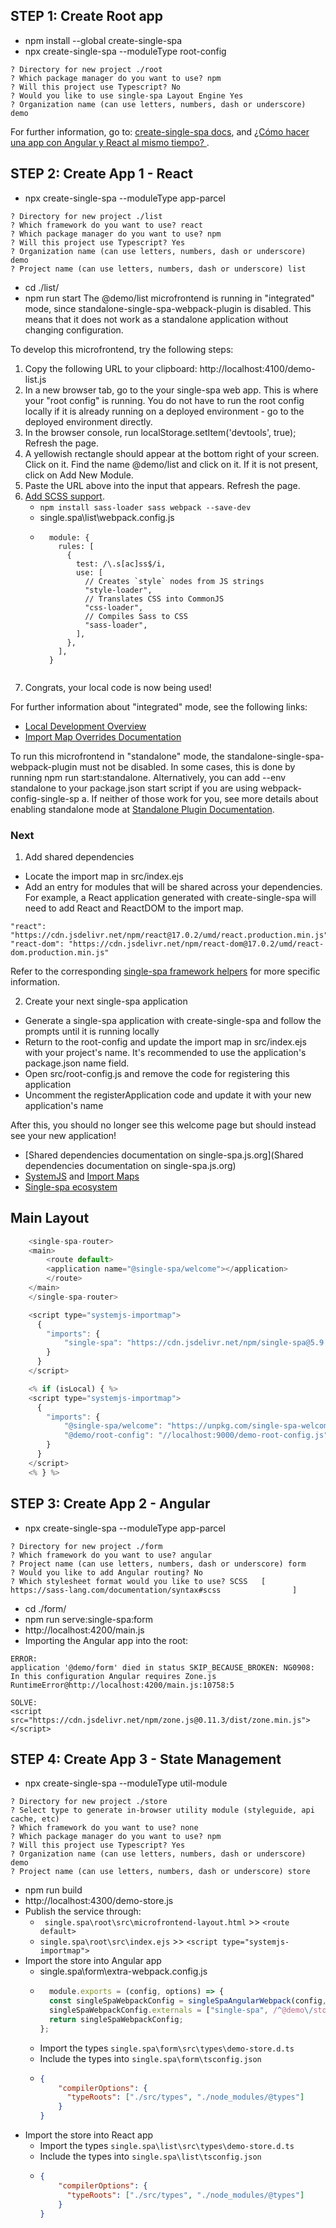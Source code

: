 
## STEP 1: Create Root app 
- npm install --global create-single-spa
- npx create-single-spa --moduleType root-config
```
? Directory for new project ./root
? Which package manager do you want to use? npm
? Will this project use Typescript? No
? Would you like to use single-spa Layout Engine Yes
? Organization name (can use letters, numbers, dash or underscore) demo
```
For further information, go to: [create-single-spa docs](https://single-spa.js.org/docs/create-single-spa), and [¿Cómo hacer una app con Angular y React al mismo tiempo? ](https://www.youtube.com/watch?v=zKWz41B_ECw).

## STEP 2: Create App 1 - React
- npx create-single-spa --moduleType app-parcel
```
? Directory for new project ./list
? Which framework do you want to use? react
? Which package manager do you want to use? npm
? Will this project use Typescript? Yes
? Organization name (can use letters, numbers, dash or underscore) demo
? Project name (can use letters, numbers, dash or underscore) list
```
- cd ./list/
- npm run start
The @demo/list microfrontend is running in "integrated" mode, since standalone-single-spa-webpack-plugin is disabled. This means that it does not work as a standalone application without changing configuration. 

To develop this microfrontend, try the following steps: 
 
1. Copy the following URL to your clipboard: http://localhost:4100/demo-list.js
2. In a new browser tab, go to the your single-spa web app. This is where your "root config" is running. You do not have to run the root config locally if it is already running on a deployed environment - go to the deployed environment directly.
3. In the browser console, run localStorage.setItem('devtools', true); Refresh the page.
4. A yellowish rectangle should appear at the bottom right of your screen. Click on it. Find the name @demo/list and click on it. If it is not present, click on Add New Module.
5. Paste the URL above into the input that appears. Refresh the page.
6. [Add SCSS support](https://webpack.js.org/loaders/sass-loader/#root).
    - ``` npm install sass-loader sass webpack --save-dev ```
    - single.spa\list\webpack.config.js
    - ```
        module: {
          rules: [
            {
              test: /\.s[ac]ss$/i,
              use: [
                // Creates `style` nodes from JS strings
                "style-loader",
                // Translates CSS into CommonJS
                "css-loader",
                // Compiles Sass to CSS
                "sass-loader",
              ],
            },
          ],
        }
    ```
7. Congrats, your local code is now being used!

For further information about "integrated" mode, see the following links: 
* [Local Development Overview](https://single-spa.js.org/docs/recommended-setup#local-development)
* [Import Map Overrides Documentation](https://github.com/joeldenning/import-map-overrides)

To run this microfrontend in "standalone" mode, the standalone-single-spa-webpack-plugin must not be disabled. In some cases, this is done by running npm run start:standalone. Alternatively, you can add --env standalone to your package.json start script if you are using webpack-config-single-sp
a.  If neither of those work for you, see more details about enabling standalone mode at [Standalone Plugin Documentation](https://github.com/single-spa/standalone-single-spa-webpack-plugin). 


### Next 
1. Add shared dependencies
* Locate the import map in src/index.ejs
* Add an entry for modules that will be shared across your dependencies. For example, a React application generated with create-single-spa will need to add React and ReactDOM to the import map.
```
"react": "https://cdn.jsdelivr.net/npm/react@17.0.2/umd/react.production.min.js",
"react-dom": "https://cdn.jsdelivr.net/npm/react-dom@17.0.2/umd/react-dom.production.min.js"
```

Refer to the corresponding [single-spa framework helpers](https://single-spa.js.org/docs/ecosystem/#help-for-frameworks) for more specific information.

2. Create your next single-spa application
* Generate a single-spa application with create-single-spa and follow the prompts until it is running locally
* Return to the root-config and update the import map in src/index.ejs with your project's name. It's recommended to use the application's package.json name field.
* Open src/root-config.js and remove the code for registering this application
* Uncomment the registerApplication code and update it with your new application's name

After this, you should no longer see this welcome page but should instead see your new application!
* [Shared dependencies documentation on single-spa.js.org](Shared dependencies documentation on single-spa.js.org)
* [SystemJS](https://github.com/systemjs/systemjs/) and [Import Maps](https://github.com/systemjs/systemjs/blob/master/docs/import-maps.md)
* [Single-spa ecosystem](https://single-spa.js.org/docs/ecosystem/)

## Main Layout
```js
    <single-spa-router>
    <main>
        <route default>
        <application name="@single-spa/welcome"></application>
        </route>
    </main>
    </single-spa-router>

    <script type="systemjs-importmap">
      {
        "imports": {
            "single-spa": "https://cdn.jsdelivr.net/npm/single-spa@5.9.0/lib/system/single-spa.min.js"
        }
      }
    </script>

    <% if (isLocal) { %>
    <script type="systemjs-importmap">
      {
        "imports": {
            "@single-spa/welcome": "https://unpkg.com/single-spa-welcome/dist/single-spa-welcome.js",
            "@demo/root-config": "//localhost:9000/demo-root-config.js"
        }
      }
    </script>
    <% } %>
  ```

## STEP 3: Create App 2 - Angular
- npx create-single-spa --moduleType app-parcel
```
? Directory for new project ./form
? Which framework do you want to use? angular
? Project name (can use letters, numbers, dash or underscore) form
? Would you like to add Angular routing? No
? Which stylesheet format would you like to use? SCSS   [ https://sass-lang.com/documentation/syntax#scss                ]
```
- cd ./form/
- npm run serve:single-spa:form
- http://localhost:4200/main.js
- Importing the Angular app into the root: 
```
ERROR:
application '@demo/form' died in status SKIP_BECAUSE_BROKEN: NG0908: In this configuration Angular requires Zone.js
RuntimeError@http://localhost:4200/main.js:10758:5
```
```
SOLVE:
<script src="https://cdn.jsdelivr.net/npm/zone.js@0.11.3/dist/zone.min.js"></script>
```

## STEP 4: Create App 3 - State Management
- npx create-single-spa --moduleType util-module
```
? Directory for new project ./store
? Select type to generate in-browser utility module (styleguide, api cache, etc)
? Which framework do you want to use? none
? Which package manager do you want to use? npm
? Will this project use Typescript? Yes
? Organization name (can use letters, numbers, dash or underscore) demo
? Project name (can use letters, numbers, dash or underscore) store
```
- npm run build 
- http://localhost:4300/demo-store.js
- Publish the service through: 
    - ``` single.spa\root\src\microfrontend-layout.html``` >> ``` <route default> ```
    - ``` single.spa\root\src\index.ejs ``` >> ``` <script type="systemjs-importmap">  ```
- Import the store into Angular app 
    - single.spa\form\extra-webpack.config.js
    - ```js
        module.exports = (config, options) => {
        const singleSpaWebpackConfig = singleSpaAngularWebpack(config, options);
        singleSpaWebpackConfig.externals = ["single-spa", /^@demo\/store$/];
        return singleSpaWebpackConfig;
      };
      ```
    - Import the types ``` single.spa\form\src\types\demo-store.d.ts ```
    - Include the types into ``` single.spa\form\tsconfig.json ```
    - ```json 
      {
          "compilerOptions": {
            "typeRoots": ["./src/types", "./node_modules/@types"]
          }
      }
      ```
- Import the store into React app 
    - Import the types ``` single.spa\list\src\types\demo-store.d.ts ```
    - Include the types into ``` single.spa\list\tsconfig.json ```
    - ```json 
      {
          "compilerOptions": {
            "typeRoots": ["./src/types", "./node_modules/@types"]
          }
      }
      ```